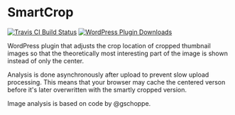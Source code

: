 # SmartCrop

[![Travis CI Build Status](https://travis-ci.org/Viper007Bond/smartcrop.svg)](https://travis-ci.org/Viper007Bond/smartcrop)
[![WordPress Plugin Downloads](https://img.shields.io/wordpress/plugin/dt/smartcrop.svg)](https://wordpress.org/plugins/smartcrop/)

WordPress plugin that adjusts the crop location of cropped thumbnail images so that the theoretically most interesting part of the image is shown instead of only the center.

Analysis is done asynchronously after upload to prevent slow upload processing. This means that your browser may cache the centered verson before it's later overwritten with the smartly cropped version.

Image analysis is based on code by @gschoppe.